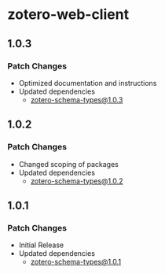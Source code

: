 # zotero-web-client

## 1.0.3

### Patch Changes

- Optimized documentation and instructions
- Updated dependencies
  - zotero-schema-types@1.0.3

## 1.0.2

### Patch Changes

- Changed scoping of packages
- Updated dependencies
  - zotero-schema-types@1.0.2

## 1.0.1

### Patch Changes

- Initial Release
- Updated dependencies
  - zotero-schema-types@1.0.1

